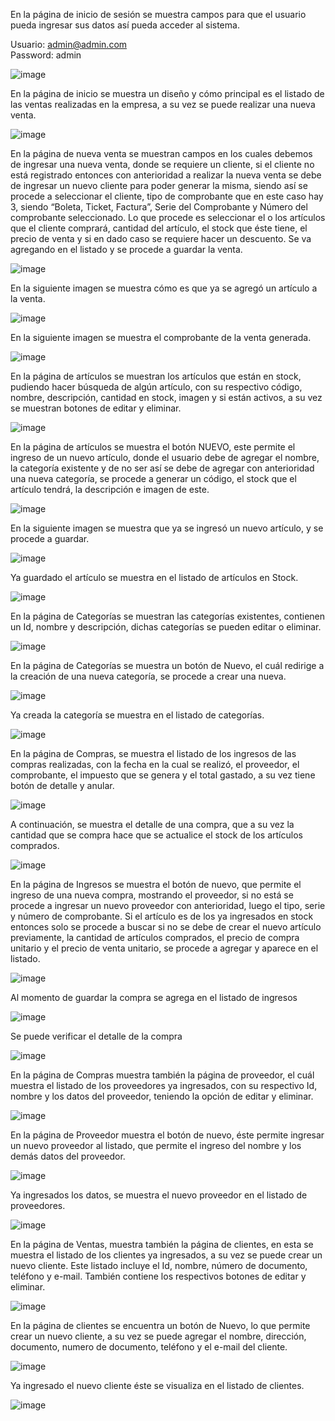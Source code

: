 

En la página de inicio de sesión se muestra campos para que el usuario pueda ingresar sus datos así pueda acceder al sistema.  

Usuario: admin@admin.com    
Password: admin

![image](https://user-images.githubusercontent.com/60634887/136679647-1c58cf47-069f-4a1e-aa2a-d377812e919a.png)

En la página de inicio se muestra un diseño y cómo principal es el listado de las ventas realizadas en la empresa, a su vez se puede realizar una nueva venta.

![image](https://user-images.githubusercontent.com/60634887/136679657-c8d13c34-9355-4589-b1d7-911018ffb59d.png)

En la página de nueva venta se muestran campos en los cuales debemos de ingresar una nueva venta, donde se requiere un cliente, si el cliente no está registrado entonces con anterioridad a realizar la nueva venta se debe de ingresar un nuevo cliente para poder generar la misma, siendo así se procede a seleccionar el cliente, tipo de comprobante que en este caso hay 3, siendo “Boleta, Ticket, Factura”, Serie del Comprobante y Número del comprobante seleccionado. Lo que procede es seleccionar el o los artículos que el cliente comprará, cantidad del artículo, el stock que éste tiene, el precio de venta y si en dado caso se requiere hacer un descuento. Se va agregando en el listado y se procede a guardar la venta.

![image](https://user-images.githubusercontent.com/60634887/136679667-454ba6ef-f8c1-4a63-812b-c45bb789f33a.png)

En la siguiente imagen se muestra cómo es que ya se agregó un artículo a la venta.

![image](https://user-images.githubusercontent.com/60634887/136679681-1a18d65f-900b-4cf0-b6c9-aa64fd1217a9.png)

En la siguiente imagen se muestra el comprobante de la venta generada.

![image](https://user-images.githubusercontent.com/60634887/136680406-d16cac9b-044a-4600-bf79-e9e624f7defa.png)

En la página de artículos se muestran los artículos que están en stock, pudiendo hacer búsqueda de algún artículo, con su respectivo código, nombre, descripción, cantidad en stock, imagen y si están activos, a su vez se muestran botones de editar y eliminar.

![image](https://user-images.githubusercontent.com/60634887/136680413-909b3a3a-1d3d-4126-85ae-ba018fd47605.png)

En la página de artículos se muestra el botón NUEVO, este permite el ingreso de un nuevo artículo, donde el usuario debe de agregar el nombre, la categoría existente y de no ser así se debe de agregar con anterioridad una nueva categoría, se procede a generar un código, el stock que el artículo tendrá, la descripción e imagen de este. 

![image](https://user-images.githubusercontent.com/60634887/136680420-b6c9a741-2864-4ac1-b9ec-8cda854dff81.png)

En la siguiente imagen se muestra que ya se ingresó un nuevo artículo, y se procede a guardar. 

![image](https://user-images.githubusercontent.com/60634887/136680438-14bc67ff-feb4-4225-90d4-c4e47130d7ef.png)

Ya guardado el artículo se muestra en el listado de artículos en Stock.

![image](https://user-images.githubusercontent.com/60634887/136680450-55b381bb-13d6-416b-a934-22fb12c55142.png)

En la página de Categorías se muestran las categorías existentes, contienen un Id, nombre y descripción, dichas categorías se pueden editar o eliminar. 

![image](https://user-images.githubusercontent.com/60634887/136680467-aaea400e-58a3-451f-83fc-d646826a997e.png)

En la página de Categorías se muestra un botón de Nuevo, el cuál redirige a la creación de una nueva categoría, se procede a crear una nueva.

![image](https://user-images.githubusercontent.com/60634887/136680479-7b5c8572-a304-42b1-b30f-43f2a58bdd37.png)

Ya creada la categoría se muestra en el listado de categorías. 

![image](https://user-images.githubusercontent.com/60634887/136680490-3e6438b1-7570-4969-b892-5602733296d8.png)

En la página de Compras, se muestra el listado de los ingresos de las compras realizadas, con la fecha en la cual se realizó, el proveedor, el comprobante, el impuesto que se genera y el total gastado, a su vez tiene botón de detalle y anular. 

![image](https://user-images.githubusercontent.com/60634887/136680494-0a10ed85-45b1-4063-a884-0016c060b4cd.png)

A continuación, se muestra el detalle de una compra, que a su vez la cantidad que se compra hace que se actualice el stock de los artículos comprados. 

![image](https://user-images.githubusercontent.com/60634887/136680514-5ee3a3d4-a8a3-4c1b-8339-6dd2845af44f.png)

En la página de Ingresos se muestra el botón de nuevo, que permite el ingreso de una nueva compra, mostrando el proveedor, si no está se procede a ingresar un nuevo proveedor con anterioridad, luego el tipo, serie y número de comprobante. Si el artículo es de los ya ingresados en stock entonces solo se procede a buscar si no se debe de crear el nuevo artículo previamente, la cantidad de artículos comprados, el precio de compra unitario y el precio de venta unitario, se procede a agregar y aparece en el listado. 

![image](https://user-images.githubusercontent.com/60634887/136680528-98a32634-03de-42df-859e-4b7245097589.png)

Al momento de guardar la compra se agrega en el listado de ingresos

![image](https://user-images.githubusercontent.com/60634887/136680538-7b364236-b84f-4da7-aa11-52eb403152f3.png)

Se puede verificar el detalle de la compra

![image](https://user-images.githubusercontent.com/60634887/136680548-793def81-5532-462f-a0d9-58d6607b7111.png)

En la página de Compras muestra también la página de proveedor, el cuál muestra el listado de los proveedores ya ingresados, con su respectivo Id, nombre y los datos del proveedor, teniendo la opción de editar y eliminar. 

![image](https://user-images.githubusercontent.com/60634887/136680559-bb6b60c2-0514-4712-87a8-43f69fc19113.png)

En la página de Proveedor muestra el botón de nuevo, éste permite ingresar un nuevo proveedor al listado, que permite el ingreso del nombre y los demás datos del proveedor. 

![image](https://user-images.githubusercontent.com/60634887/136680578-1e599620-6967-4d5d-b8f7-ad4e4d2cb289.png)

Ya ingresados los datos, se muestra el nuevo proveedor en el listado de proveedores. 

![image](https://user-images.githubusercontent.com/60634887/136680582-9c584181-55dc-4667-bab0-968f6fc16dd7.png)

En la página de Ventas, muestra también la página de clientes, en esta se muestra el listado de los clientes ya ingresados, a su vez se puede crear un nuevo cliente. Este listado incluye el Id, nombre, número de documento, teléfono y e-mail. También contiene los respectivos botones de editar y eliminar. 

![image](https://user-images.githubusercontent.com/60634887/136680597-cc0ba856-0569-4d18-b5af-95e5fc9af30d.png)

En la página de clientes se encuentra un botón de Nuevo, lo que permite crear un nuevo cliente, a su vez se puede agregar el nombre, dirección, documento, numero de documento, teléfono y el e-mail del cliente.

![image](https://user-images.githubusercontent.com/60634887/136680604-9e9c546e-af59-4185-a0c3-a1bbc6926b25.png)

Ya ingresado el nuevo cliente éste se visualiza en el listado de clientes.

![image](https://user-images.githubusercontent.com/60634887/136680612-3a274dcd-76f9-4d95-a043-d7f3ab307df3.png)



